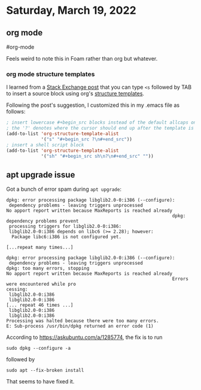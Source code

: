 # Saturday, March 19, 2022

## org mode

#org-mode

Feels weird to note this in Foam rather than org but whatever.

### org mode structure templates


I learned from a [Stack Exchange post](https://emacs.stackexchange.com/a/12847) 
that you can type `<s` followed by TAB to insert a source block using
org's [structure templates](https://orgmode.org/manual/Structure-Templates.html).

Following the post's suggestion, I customized this in my .emacs file as follows:

```lisp
; insert lowercase #+begin_src blocks instead of the default allcaps ones
; the '?' denotes where the cursor should end up after the template is inserted
(add-to-list 'org-structure-template-alist
             '("s" "#+begin_src ?\n#+end_src"))
; insert a shell script block
(add-to-list 'org-structure-template-alist
             '("sh" "#+begin_src sh\n?\n#+end_src" ""))
```

## apt upgrade issue

Got a bunch of error spam during `apt upgrade`:

```
dpkg: error processing package libglib2.0-0:i386 (--configure):
 dependency problems - leaving triggers unprocessed
No apport report written because MaxReports is reached already
                                                              dpkg: dependency problems prevent
 processing triggers for libglib2.0-0:i386:
 libglib2.0-0:i386 depends on libc6 (>= 2.28); however:
  Package libc6:i386 is not configured yet.

[...repeat many times...]

dpkg: error processing package libglib2.0-0:i386 (--configure):
 dependency problems - leaving triggers unprocessed
dpkg: too many errors, stopping
No apport report written because MaxReports is reached already
                                                              Errors were encountered while pro
cessing:
 libglib2.0-0:i386
 libglib2.0-0:i386
[... repeat 46 times ...]
 libglib2.0-0:i386
 libglib2.0-0:i386
Processing was halted because there were too many errors.
E: Sub-process /usr/bin/dpkg returned an error code (1)
```

According to https://askubuntu.com/a/1285774, the fix is to run

```
sudo dpkg --configure -a
```

followed by

```
sudo apt --fix-broken install
```

That seems to have fixed it.